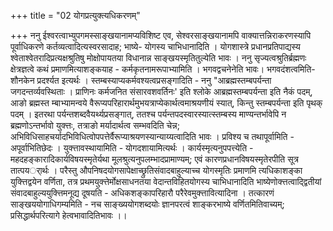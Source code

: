 +++
title = "02 योगप्रत्युक्त्यधिकरणम्"

+++
ननु ईश्वरत्वाभ्युपगमस्साङ्खयानामप्यविशिष्ट एव, सेश्वरसाङ्खयानामपि वाक्यात्तन्निराकरणस्यापि पूर्वाधिकरणे कर्तव्यत्वादित्यस्वरसादाह; भाष्ये- योगस्य चाभिधानादिति । योगशास्त्रे प्रधानप्रतिपाद्यस्य श्वेताश्वेतरादिप्रत्यक्षश्रुतिषु मोक्षोपायतया विधानान्न साङ्खयस्मृतितुल्येति भावः । ननु सृज्यत्वश्रुतिर्ब्रह्मणः क्षेत्रज्ञत्वे कथं प्रमाणमित्याशङ्कयाह - कर्मकृतनामरूपाभ्यामिति । भगवद्वचनेनेति भावः। भगवदंशत्वमिति- शौनकेन प्रदर्श्यत इत्यर्थः । स्तम्बस्याप्यकर्मवश्यत्वप्रसङ्गादिति - ननु "आब्रह्मस्तम्बपर्यन्ता जगदन्तर्व्यवस्थिताः । प्राणिनः कर्मजनित संसारवशवर्तिनः' इति श्लोके आब्रह्मस्तम्बपर्यन्ता इति नैकं पदम्, आङो ब्रह्मस्त म्बाभ्यामन्वये वैरूप्यपरिहारार्थमुभयत्राप्येकार्थत्वमाश्रयणीयं स्यात्, किन्तु स्तम्बपर्यन्ता इति पृथक् पदम् । इतरथा पर्यन्तशब्दवैयर्थ्यप्रसङ्गात्, ततश्च पर्यन्तपदस्वारस्यात्स्तम्बस्य माण्यन्तर्भावेपि न ब्रह्मणोऽन्तर्भावो युक्त्तः, तत्राङो मर्यादार्थत्व सम्भवदिति चेन्न; अभिविधिसाहचर्यादभिविधित्वोपपत्तेर्वैरूप्याश्रयणस्यान्याय्यत्वादिति भावः । प्रविश्य च तथापूर्वामिति - अपूर्वाभितिछेदः । युक्त्तावस्थायामिति - योगदशायामित्यर्थः । कार्यस्मृत्यनुपपत्त्येति - महदहङ्कारादिकार्यविषयस्मृतेर्यथा मूलश्रुत्यनुपलम्भादप्रामाण्यम्; एवं कारणप्रधानविषयस्मृतेरपीति सूत्र तात्पयर्ार्थः । परैस्तु औपनिषदयोगसापेक्षाच्छ्रुतिसंवादबाहुल्याच्च योगस्मृतिः प्रमाणमि त्यधिकाशङ्का युक्त्तिद्वयेन वर्णिता, तत्र प्रथमयुक्त्तेर्मोक्षसाधनतया वेदान्तविहितयोगस्य चाभिधानादिति भाष्येणोक्त्तत्वाद्द्वितीयां संवादबाहुल्ययुक्त्तिमनूद्य दूषयति - अधिकशङ्कापरिहारौ परैरेवमुक्त्तावित्यादिना । तत्कारणं साङ्खययोगाधिगम्यमिति - नच साङ्ख्ययोगशब्दयोः ज्ञानपरत्वं शाङ्करभाष्ये वर्णितमितिवाच्यम्; प्रसिद्धार्थपरित्यागे हेत्वभावादितिभावः ।।